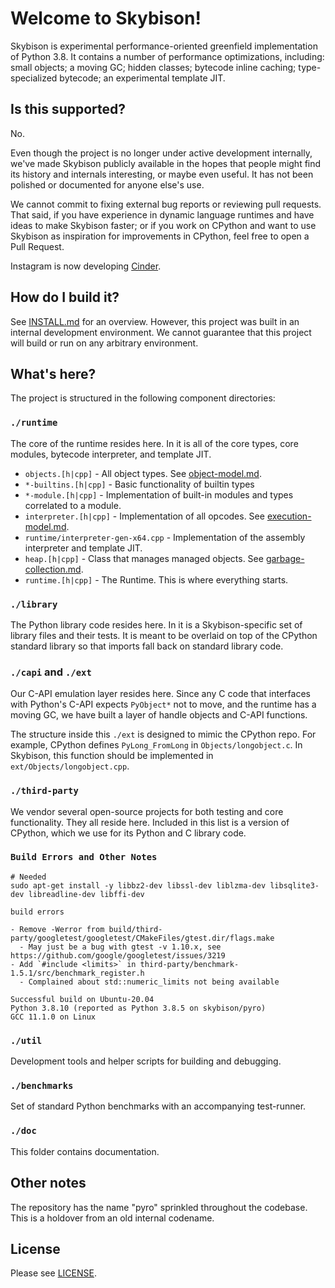 # Welcome to Skybison!

Skybison is experimental performance-oriented greenfield implementation of
Python 3.8. It contains a number of performance optimizations, including: small
objects; a moving GC; hidden classes; bytecode inline caching; type-specialized
bytecode; an experimental template JIT.

## Is this supported?

No.

Even though the project is no longer under active development internally, we've
made Skybison publicly available in the hopes that people might find its
history and internals interesting, or maybe even useful. It has not been
polished or documented for anyone else's use.

We cannot commit to fixing external bug reports or reviewing pull requests.
That said, if you have experience in dynamic language runtimes and have ideas
to make Skybison faster; or if you work on CPython and want to use Skybison as
inspiration for improvements in CPython, feel free to open a Pull Request.

Instagram is now developing
[Cinder](https://github.com/facebookincubator/cinder/).

## How do I build it?

See [INSTALL.md](doc/INSTALL.md) for an overview. However, this project was
built in an internal development environment. We cannot guarantee that this
project will build or run on any arbitrary environment.

## What's here?

The project is structured in the following component directories:

### `./runtime`

The core of the runtime resides here. In it is all of the core types, core
modules, bytecode interpreter, and template JIT.

* `objects.[h|cpp]` - All object types. See
  [object-model.md](doc/object-model.md).
* `*-builtins.[h|cpp]` - Basic functionality of builtin types
* `*-module.[h|cpp]` - Implementation of built-in modules and types correlated
  to a module.
* `interpreter.[h|cpp]` - Implementation of all opcodes. See
  [execution-model.md](doc/execution-model.md).
* `runtime/interpreter-gen-x64.cpp` - Implementation of the assembly
  interpreter and template JIT.
* `heap.[h|cpp]` - Class that manages managed objects. See
  [garbage-collection.md](doc/garbage-collection.md).
* `runtime.[h|cpp]` - The Runtime. This is where everything starts.

### `./library`

The Python library code resides here. In it is a Skybison-specific set of
library files and their tests. It is meant to be overlaid on top of the CPython
standard library so that imports fall back on standard library code.

### `./capi` and `./ext`

Our C-API emulation layer resides here. Since any C code that interfaces with
Python's C-API expects `PyObject*` not to move, and the runtime has a moving
GC, we have built a layer of handle objects and C-API functions.

The structure inside this `./ext` is designed to mimic the CPython repo. For
example, CPython defines `PyLong_FromLong` in `Objects/longobject.c`. In
Skybison, this function should be implemented in `ext/Objects/longobject.cpp`.

### `./third-party`

We vendor several open-source projects for both testing and core functionality.
They all reside here. Included in this list is a version of CPython, which we
use for its Python and C library code.

### `Build Errors and Other Notes`

```
# Needed
sudo apt-get install -y libbz2-dev libssl-dev liblzma-dev libsqlite3-dev libreadline-dev libffi-dev

build errors

- Remove -Werror from build/third-party/googletest/googletest/CMakeFiles/gtest.dir/flags.make
  - May just be a bug with gtest -v 1.10.x, see https://github.com/google/googletest/issues/3219
- Add `#include <limits>` in third-party/benchmark-1.5.1/src/benchmark_register.h
  - Complained about std::numeric_limits not being available

Successful build on Ubuntu-20.04
Python 3.8.10 (reported as Python 3.8.5 on skybison/pyro)
GCC 11.1.0 on Linux

```

### `./util`

Development tools and helper scripts for building and debugging.

### `./benchmarks`

Set of standard Python benchmarks with an accompanying test-runner.

### `./doc`

This folder contains documentation.

## Other notes

The repository has the name "pyro" sprinkled throughout the codebase. This is a
holdover from an old internal codename.

## License

Please see [LICENSE](LICENSE).
